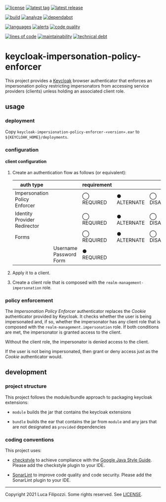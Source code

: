 [![license][license-img]][license-url]
[![latest tag][latest-tag-img]][latest-tag-url]
[![latest release][latest-release-img]][latest-release-url]

[![build][build-img]][build-url]
[![analyze][analyze-img]][analyze-url]
[![dependabot][dependabot-img]][dependabot-url]

[![languages][languages-img]][languages-url]
[![alerts][alerts-img]][alerts-url]
[![code quality][code-quality-img]][code-quality-url]

[![lines of code][lines-of-code-img]][lines-of-code-url]
[![maintainability][maintainability-img]][maintainability-url]
[![technical debt][technical-debt-img]][technical-debt-url]

# keycloak-impersonation-policy-enforcer

This project provides a [Keycloak][keycloak] browser authenticator that
enforces an impersonation policy restricting impersonators from accessing
service providers (clients) unless holding an associated client role.

## usage

### deployment

Copy `keycloak-impersionation-policy-enforcer-«version».ear` to `${KEYCLOAK_HOME}/deployments`.

### configuration

#### client configuration

1. Create an authentication flow as follows (or equivalent):

   | auth type                     |                        | requirement |             |            |               |
   | ----------------------------- | ---------------------- | ----------- | ----------- | ---------- | ------------- |
   | Impersonation Policy Enforcer |                        | ◯ REQUIRED  | ● ALTERNATE | ◯ DISABLED |               |
   | Identity Provider Redirector  |                        | ◯ REQUIRED  | ● ALTERNATE | ◯ DISABLED |               |
   | Forms                         |                        | ◯ REQUIRED  | ● ALTERNATE | ◯ DISABLED | ◯ CONDITIONAL |
   |                               | Username Password Form | ● REQUIRED  |             |            |               |

2. Apply it to a client.

3. Create a client role that is composed with the `realm-management-impersonation` role.

### policy enforcement

The _Impersonation Policy Enforcer_ authenticator replaces the _Cookie_ authenticator provided by
Keycloak. It checks whether the user is being impersonated and, if so, whether the impersonator has
any client role that is composed with the `realm-management.impersonation` role. If both conditions
are met, the impersonator is granted access to the client.

Without the client role, the impersonator is denied access to the client.

If the user is not being impersonated, then grant or deny access just as the _Cookie_ authenticator
would.

## development

### project structure

This project follows the module/bundle approach to packaging keycloak extensions:

* `module` builds the jar that contains the keycloak extensions

* `bundle` builds the ear that contains the jar from `module` and any jars that are
  not designated as `provided` dependencies

### coding conventions

This project uses:

* [checkstyle][checkstyle] to achieve compliance with the [Google Java Style Guide][style-guide].
  Please add the checkstyle plugin to your IDE.

* [SonarLint][sonarlint] to improve code quality and code security.
  Please add the SonarLint plugin to your IDE.

---
Copyright 2021 Luca Filipozzi. Some rights reserved. See [LICENSE][license-url].

[keycloak]: https://keycloak.org/

[style-guide]: https://google.github.io/styleguide/javaguide.html
[checkstyle]: https://checkstyle.sourceforge.io/
[sonarlint]: https://www.sonarlint.org/

[latest-release-img]: https://badgen.net/github/release/LucaFilipozzi/keycloak-impersonation-policy-enforcer?icon=github&label=latest%20release
[latest-release-url]: https://github.com/LucaFilipozzi/keycloak-impersonation-policy-enforcer/releases/latest
[latest-tag-img]: https://badgen.net/github/tag/LucaFilipozzi/keycloak-impersonation-policy-enforcer?icon=github
[latest-tag-url]: https://github.com/LucaFilipozzi/keycloak-impersonation-policy-enforcer/tags
[license-img]: https://badgen.net/github/license/LucaFilipozzi/keycloak-impersonation-policy-enforcer?icon=github
[license-url]: https://github.com/LucaFilipozzi/keycloak-impersonation-policy-enforcer/blob/main/LICENSE

[analyze-img]: https://github.com/LucaFilipozzi/keycloak-impersonation-policy-enforcer/actions/workflows/analyze.yml/badge.svg
[analyze-url]: https://github.com/LucaFilipozzi/keycloak-impersonation-policy-enforcer/actions/workflows/analyze.yml
[build-img]: https://github.com/LucaFilipozzi/keycloak-impersonation-policy-enforcer/actions/workflows/build.yml/badge.svg
[build-url]: https://github.com/LucaFilipozzi/keycloak-impersonation-policy-enforcer/actions/workflows/build.yml
[dependabot-img]: https://badgen.net/github/dependabot/LucaFilipozzi/keycloak-impersonation-policy-enforcer?icon=dependabot
[dependabot-url]: https://github.com/LucaFilipozzi/keycloak-impersonation-policy-enforcer/network/dependencies

[languages-img]: https://badgen.net/lgtm/langs/g/LucaFilipozzi/keycloak-impersonation-policy-enforcer?icon=lgtm
[languages-url]: https://lgtm.com/projects/g/LucaFilipozzi/keycloak-impersonation-policy-enforcer/logs/languages/lang:java
[alerts-img]: https://badgen.net/lgtm/alerts/g/LucaFilipozzi/keycloak-impersonation-policy-enforcer/java?icon=lgtm
[alerts-url]: https://lgtm.com/projects/g/LucaFilipozzi/keycloak-impersonation-policy-enforcer/alerts
[code-quality-img]: https://badgen.net/lgtm/grade/g/LucaFilipozzi/keycloak-impersonation-policy-enforcer/java?icon=lgtm
[code-quality-url]: https://lgtm.com/projects/g/LucaFilipozzi/keycloak-impersonation-policy-enforcer/context:java

[lines-of-code-img]: https://badgen.net/codeclimate/loc/LucaFilipozzi/keycloak-impersonation-policy-enforcer?icon=codeclimate
[lines-of-code-url]: https://codeclimate.com/github/LucaFilipozzi/keycloak-impersonation-policy-enforcer
[maintainability-img]: https://badgen.net/codeclimate/maintainability/LucaFilipozzi/keycloak-impersonation-policy-enforcer?icon=codeclimate
[maintainability-url]: https://codeclimate.com/github/LucaFilipozzi/keycloak-impersonation-policy-enforcer/maintainability
[technical-debt-img]: https://badgen.net/codeclimate/tech-debt/LucaFilipozzi/keycloak-impersonation-policy-enforcer?icon=codeclimate
[technical-debt-url]: https://codeclimate.com/github/LucaFilipozzi/keycloak-impersonation-policy-enforcer/maintainability
